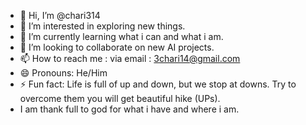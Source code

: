 - 👋 Hi, I’m @chari314
- 👀 I’m interested in exploring new things.
- 🌱 I’m currently learning what i can and what i am.
- 💞️ I’m looking to collaborate on new AI projects.
- 📫 How to reach me : via email : 3chari14@gmail.com 
- 😄 Pronouns: He/Him
- ⚡ Fun fact: Life is full of up and down, but we stop at downs. Try to overcome them you will get beautiful hike (UPs).
- I am thank full to god for what i have and where i am.
<!---
chari314/chari314 is a ✨ special ✨ repository because its `README.md` (this file) appears on your GitHub profile.
You can click the Preview link to take a look at your changes.
--->
